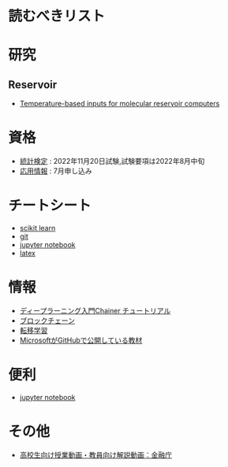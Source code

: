 # 読むべきリスト
# 研究
## Reservoir
- [Temperature-based inputs for molecular reservoir computers](https://scholar.google.com/citations?view_op=view_citation&hl=en&user=HZ6RPdYAAAAJ&cstart=20&pagesize=80&citation_for_view=HZ6RPdYAAAAJ:7PzlFSSx8tAC)
# 資格
- [統計検定](https://www.toukei-kentei.jp/) : 2022年11月20日試験,試験要項は2022年8月中旬
- [応用情報](https://www.jitec.ipa.go.jp/1_02annai/_index_annai.html) : 7月申し込み
# チートシート
- [scikit learn](https://www.datacamp.com/cheat-sheet/scikit-learn-cheat-sheet-python-machine-learning)
- [git](https://training.github.com/downloads/ja/github-git-cheat-sheet/)
- [jupyter notebook](https://qiita.com/zawawahoge/items/baa2a5318df079c5f7e5)
- [latex](https://coicos.net/site/how2/tex/cheatsheet/)
# 情報
- [ディープラーニング入門Chainer チュートリアル](https://tutorials.chainer.org/ja/)
- [ブロックチェーン](https://journals.plos.org/plosone/article?id=10.1371/journal.pone.0163477)
- [転移学習](https://www.slideshare.net/techblogyahoo/ss-251672433)
- [MicrosoftがGitHubで公開している教材](https://qiita.com/ozora/items/9c801d3b0137eccc32fa)
# 便利
- [jupyter notebook](https://qiita.com/simonritchie/items/d7dccb798f0b9c8b1ec5)
# その他
- [高校生向け授業動画・教員向け解説動画：金融庁](https://www.fsa.go.jp/ordinary/douga.html)
